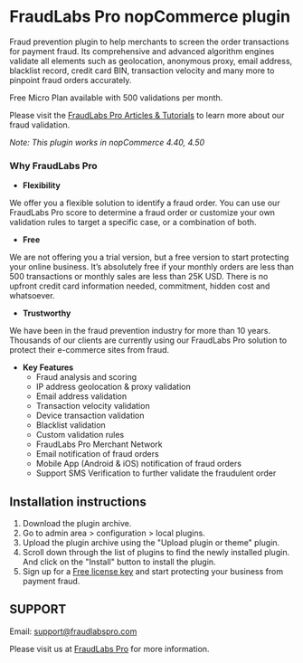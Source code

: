 # FraudLabs Pro nopCommerce plugin
Fraud prevention plugin to help merchants to screen the order transactions for payment fraud. Its comprehensive and advanced algorithm engines validate all elements such as geolocation, anonymous proxy, email address, blacklist record, credit card BIN, transaction velocity and many more to pinpoint fraud orders accurately.

Free Micro Plan available with 500 validations per month.

Please visit the [FraudLabs Pro Articles & Tutorials](https://www.fraudlabspro.com/resources/) to learn more about our fraud validation.

*Note: This plugin works in nopCommerce 4.40, 4.50*

### Why FraudLabs Pro

* **Flexibility**

We offer you a flexible solution to identify a fraud order. You can use our FraudLabs Pro score to determine a fraud order or customize your own validation rules to target a specific case, or a combination of both.

* **Free**

We are not offering you a trial version, but a free version to start protecting your online business. It’s absolutely free if your monthly orders are less than 500 transactions or monthly sales are less than 25K USD. There is no upfront credit card information needed, commitment, hidden cost and whatsoever.

* **Trustworthy**

We have been in the fraud prevention industry for more than 10 years. Thousands of our clients are currently using our FraudLabs Pro solution to protect their e-commerce sites from fraud.

* **Key Features**
  * Fraud analysis and scoring
  * IP address geolocation & proxy validation
  * Email address validation
  * Transaction velocity validation
  * Device transaction validation
  * Blacklist validation
  * Custom validation rules
  * FraudLabs Pro Merchant Network
  * Email notification of fraud orders
  * Mobile App (Android & iOS) notification of fraud orders
  * Support SMS Verification to further validate the fraudulent order

## Installation instructions

1. Download the plugin archive.
1. Go to admin area > configuration > local plugins.
1. Upload the plugin archive using the "Upload plugin or theme" plugin.
1. Scroll down through the list of plugins to find the newly installed plugin. And click on the "Install" button to install the plugin.
1. Sign up for a [Free license key](https://www.fraudlabspro.com/pricing) and start protecting your business from payment fraud.

## SUPPORT

Email: support@fraudlabspro.com

Please visit us at [FraudLabs Pro](https://www.fraudlabspro.com/supported-platforms/nopcommerce/) for more information.
